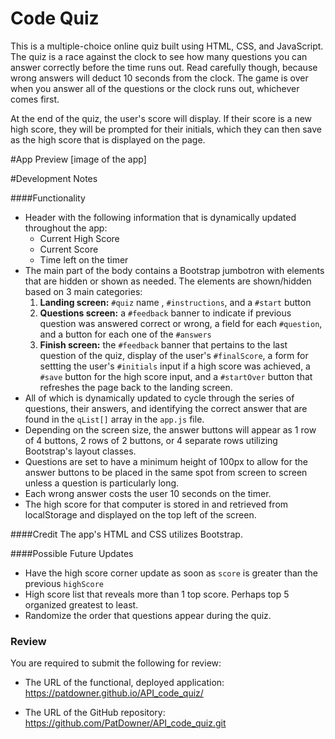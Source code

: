 # Code Quiz

This is a multiple-choice online quiz built using HTML, CSS, and JavaScript. The quiz is a race against the clock to see how many questions you can answer correctly before the time runs out. Read carefully though, because wrong answers will deduct 10 seconds from the clock. The game is over when you answer all of the questions or the clock runs out, whichever comes first.

At the end of the quiz, the user's score will display. If their score is a new high score, they will be prompted for their initials, which they can then save as the high score that is displayed on the page.

#App Preview
[image of the app]

#Development Notes

####Functionality

* Header with the following information that is dynamically updated throughout the app:
  - Current High Score
  - Current Score
  - Time left on the timer
* The main part of the body contains a Bootstrap jumbotron with elements that are hidden or shown as needed. The elements are shown/hidden based on 3 main categories:
    1. **Landing screen:** `#quiz` name , `#instructions`, and a `#start` button
    2. **Questions screen:** a `#feedback` banner to indicate if previous question was answered correct or wrong, a field for each `#question`, and a button for each one of the `#answers`
    3. **Finish screen:** the `#feedback` banner that pertains to the last question of the quiz, display of the user's `#finalScore`, a form for settting the user's `#initials` input if a high score was achieved, a `#save` button for the high score input, and a `#startOver` button that refreshes the page back to the landing screen.
* All of which is dynamically updated to cycle through the series of questions, their answers, and identifying the correct answer that are found in the `qList[]` array in the `app.js` file.
* Depending on the screen size, the answer buttons will appear as 1 row of 4 buttons, 2 rows of 2 buttons, or 4 separate rows utilizing Bootstrap's layout classes.
* Questions are set to have a minimum height of 100px to allow for the answer buttons to be placed in the same spot from screen to screen unless a question is particularly long.
* Each wrong answer costs the user 10 seconds on the timer.
* The high score for that computer is stored in and retrieved from localStorage and displayed on the top left of the screen.

####Credit
The app's HTML and CSS utilizes Bootstrap.

####Possible Future Updates
* Have the high score corner update as soon as `score` is greater than the previous `highScore`
* High score list that reveals more than 1 top score. Perhaps top 5 organized greatest to least.
* Randomize the order that questions appear during the quiz.

### Review

You are required to submit the following for review:

* The URL of the functional, deployed application:
https://patdowner.github.io/API_code_quiz/

* The URL of the GitHub repository: https://github.com/PatDowner/API_code_quiz.git